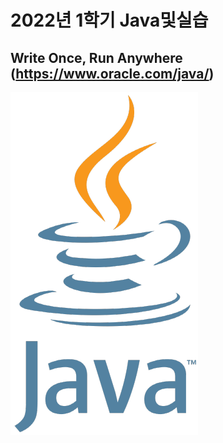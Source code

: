 #     2022년 1학기 Java및실습

##    Write Once, Run Anywhere (https://www.oracle.com/java/)

![캡처](./img/Java_logo.svg.png)
